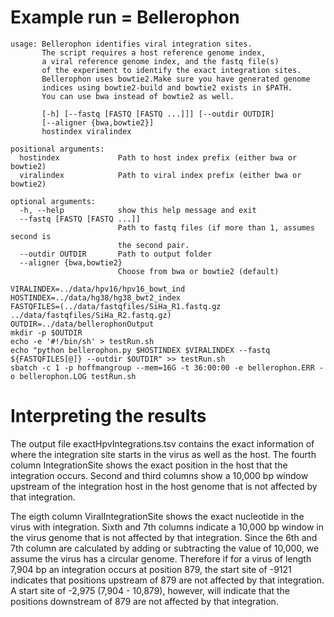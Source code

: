 # Example run = Bellerophon

```
usage: Bellerophon identifies viral integration sites.
       The script requires a host reference genome index,
       a viral reference genome index, and the fastq file(s)
       of the experiment to identify the exact integration sites.
       Bellerophon uses bowtie2.Make sure you have generated genome
       indices using bowtie2-build and bowtie2 exists in $PATH.
       You can use bwa instead of bowtie2 as well.

       [-h] [--fastq [FASTQ [FASTQ ...]]] [--outdir OUTDIR]
       [--aligner {bwa,bowtie2}]
       hostindex viralindex

positional arguments:
  hostindex             Path to host index prefix (either bwa or bowtie2)
  viralindex            Path to viral index prefix (either bwa or bowtie2)

optional arguments:
  -h, --help            show this help message and exit
  --fastq [FASTQ [FASTQ ...]]
                        Path to fastq files (if more than 1, assumes second is
                        the second pair.
  --outdir OUTDIR       Path to output folder
  --aligner {bwa,bowtie2}
                        Choose from bwa or bowtie2 (default)

VIRALINDEX=../data/hpv16/hpv16_bowt_ind
HOSTINDEX=../data/hg38/hg38_bwt2_index
FASTQFILES=(../data/fastqfiles/SiHa_R1.fastq.gz ../data/fastqfiles/SiHa_R2.fastq.gz)
OUTDIR=../data/bellerophonOutput
mkdir -p $OUTDIR
echo -e '#!/bin/sh' > testRun.sh
echo "python bellerophon.py $HOSTINDEX $VIRALINDEX --fastq ${FASTQFILES[@]} --outdir $OUTDIR" >> testRun.sh
sbatch -c 1 -p hoffmangroup --mem=16G -t 36:00:00 -e bellerophon.ERR -o bellerophon.LOG testRun.sh
```

# Interpreting the results

The output file exactHpvIntegrations.tsv contains the exact information of where the integration site starts
in the virus as well as the host.
The fourth column IntegrationSite shows the exact position in the host
that the integration occurs.
Second and third columns show a 10,000 bp window upstream of the integration host in the host genome
that is not affected by that integration.


The eigth column ViralIntegrationSite shows the exact nucleotide in the virus with integration.
Sixth and 7th columns indicate a 10,000 bp window in the virus genome that is not affected by that integration.
Since the 6th and 7th column are calculated by adding or subtracting the value of 10,000, we assume the virus has a circular genome.
Therefore if for a virus of length 7,904 bp an integration occurs at position 879, the start site of -9121 indicates that positions
upstream of 879 are not affected by that integration.
A start site of -2,975 (7,904 - 10,879), however, will indicate that the positions downstream of 879 are not affected by that integration.


